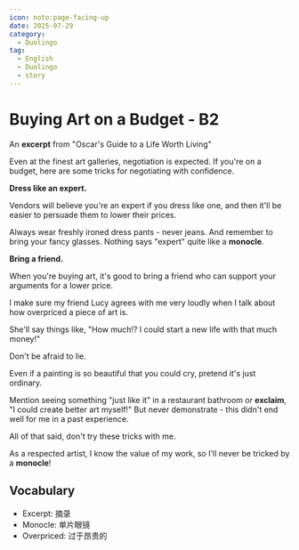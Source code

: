 ```yaml
---
icon: noto:page-facing-up
date: 2025-07-29
category:
  - Duolingo
tag:
  - English
  - Duolingo
  - story
---
```


# Buying Art on a Budget - B2

An **excerpt** from "Oscar's Guide to a Life Worth Living"

Even at the finest art galleries, negotiation is expected. If you're on a budget, here are some tricks for negotiating with confidence.

**Dress like an expert.**

Vendors will believe you're an expert if you dress like one, and then it'll be easier to persuade them to lower their prices.

Always wear freshly ironed dress pants - never jeans. And remember to bring your fancy glasses. Nothing says "expert" quite like a **monocle**.

**Bring a friend.**

When you're buying art, it's good to bring a friend who can support your arguments for a lower price.

I make sure my friend Lucy agrees with me very loudly when I talk about how overpriced a piece of art is.

She'll say things like, "How much!? I could start a new life with that much money!"

Don't be afraid to lie.

Even if a painting is so beautiful that you could cry, pretend it's just ordinary.

Mention seeing something "just like it" in a restaurant bathroom or **exclaim**, "I could create better art myself!" But never demonstrate - this didn't end well for me in a past experience.

All of that said, don't try these tricks with me.

As a respected artist, I know the value of my work, so I'll never be tricked by a **monocle**!

## Vocabulary

- Excerpt: 摘录
- Monocle: 单片眼镜
- Overpriced: 过于昂贵的
